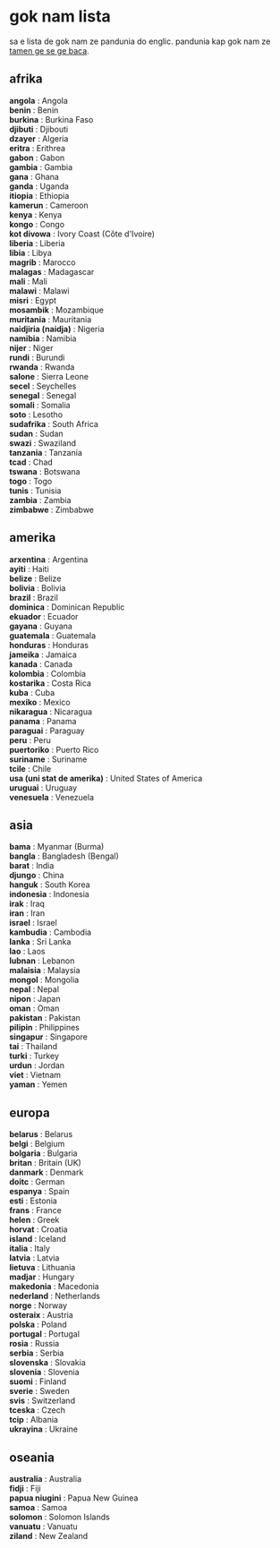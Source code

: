 gok nam lista
=============

sa e lista de gok nam ze pandunia do englic. pandunia kap gok nam ze [tamen ge se ge baca](http://www.omniglot.com/countries/).

## afrika

**angola** : Angola  
**benin** : Benin  
**burkina** : Burkina Faso  
**djibuti** : Djibouti  
**dzayer** : Algeria  
**eritra** : Erithrea  
**gabon** : Gabon  
**gambia** : Gambia  
**gana** : Ghana  
**ganda** : Uganda  
**itiopia** : Ethiopia  
**kamerun** : Cameroon  
**kenya** : Kenya  
**kongo** : Congo  
**kot divowa** : Ivory Coast (Côte d'Ivoire)  
**liberia** : Liberia  
**libia** : Libya  
**magrib** : Marocco  
**malagas** : Madagascar  
**mali** : Mali  
**malawi** : Malawi  
**misri** : Egypt  
**mosambik** : Mozambique  
**muritania** : Mauritania  
**naidjiria (naidja)** : Nigeria  
**namibia** : Namibia  
**nijer** : Niger  
**rundi** : Burundi  
**rwanda** : Rwanda  
**salone** : Sierra Leone  
**secel** : Seychelles  
**senegal** : Senegal  
**somali** : Somalia  
**soto** : Lesotho  
**sudafrika** : South Africa  
**sudan** : Sudan  
**swazi** : Swaziland  
**tanzania** : Tanzania  
**tcad** : Chad  
**tswana** : Botswana  
**togo** : Togo  
**tunis** : Tunisia  
**zambia** : Zambia  
**zimbabwe** : Zimbabwe  

## amerika

**arxentina** : Argentina  
**ayiti** : Haiti  
**belize** : Belize  
**bolivia** : Bolivia  
**brazil** : Brazil  
**dominica** : Dominican Republic  
**ekuador** : Ecuador  
**gayana** : Guyana  
**guatemala** : Guatemala  
**honduras** : Honduras  
**jameika** : Jamaica  
**kanada** : Canada  
**kolombia** : Colombia  
**kostarika** : Costa Rica  
**kuba** : Cuba  
**mexiko** : Mexico  
**nikaragua** : Nicaragua  
**panama** : Panama  
**paraguai** : Paraguay  
**peru** : Peru  
**puertoriko** : Puerto Rico  
**suriname** : Suriname  
**tcile** : Chile  
**usa (uni stat de amerika)** : United States of America  
**uruguai** : Uruguay  
**venesuela** : Venezuela  

## asia

**bama** : Myanmar (Burma)  
**bangla** : Bangladesh (Bengal)  
**barat** : India  
**djungo** : China  
**hanguk** : South Korea  
**indonesia** : Indonesia  
**irak** : Iraq  
**iran** : Iran  
**israel** : Israel  
**kambudia** : Cambodia  
**lanka** : Sri Lanka  
**lao** : Laos  
**lubnan** : Lebanon  
**malaisia** : Malaysia  
**mongol** : Mongolia  
**nepal** : Nepal  
**nipon** : Japan  
**oman** : Oman  
**pakistan** : Pakistan  
**pilipin** : Philippines  
**singapur** : Singapore  
**tai** : Thailand  
**turki** : Turkey  
**urdun** : Jordan  
**viet** : Vietnam  
**yaman** : Yemen  


## europa

**belarus** : Belarus  
**belgi** : Belgium  
**bolgaria** : Bulgaria  
**britan** : Britain (UK)  
**danmark** : Denmark  
**doitc** : German  
**espanya** : Spain  
**esti** : Estonia  
**frans** : France  
**helen** : Greek  
**horvat** : Croatia  
**island** : Iceland  
**italia** : Italy  
**latvia** : Latvia  
**lietuva** : Lithuania  
**madjar** : Hungary  
**makedonia** : Macedonia  
**nederland** : Netherlands  
**norge** : Norway  
**osteraix** : Austria  
**polska** : Poland  
**portugal** : Portugal  
**rosia** : Russia  
**serbia** : Serbia  
**slovenska** : Slovakia  
**slovenia** : Slovenia  
**suomi** : Finland  
**sverie** : Sweden  
**svis** : Switzerland  
**tceska** : Czech  
**tcip** : Albania  
**ukrayina** : Ukraine  

## oseania

**australia** : Australia  
**fidji** : Fiji  
**papua niugini** : Papua New Guinea  
**samoa** : Samoa  
**solomon** : Solomon Islands  
**vanuatu** : Vanuatu  
**ziland** : New Zealand  


